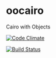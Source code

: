 oocairo
=======

Cairo with Objects

[![Code Climate](https://codeclimate.com/github/jonnyarnold/oocairo.png)](https://codeclimate.com/github/jonnyarnold/oocairo)

[![Build Status](https://travis-ci.org/jonnyarnold/oocairo.png)](https://travis-ci.org/jonnyarnold/oocairo)